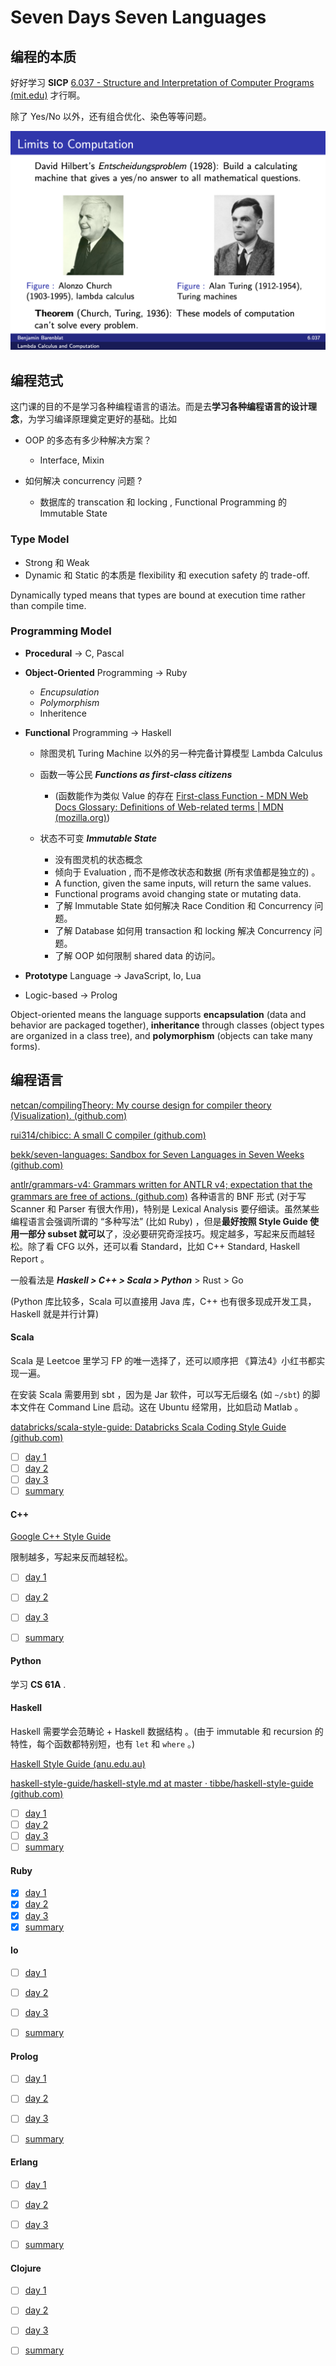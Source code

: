 # Seven Days Seven Languages

## 编程的本质

好好学习 **SICP**  [6.037 - Structure and Interpretation of Computer Programs (mit.edu)](https://web.mit.edu/6.001/6.037/) 才行啊。

除了 Yes/No 以外，还有组合优化、染色等等问题。

![image-20220208013840313](https://raw.githubusercontent.com/haohua-li/photo-asset-repo/main/imgs/image-20220208013840313.png)

## 编程范式

这门课的目的不是学习各种编程语言的语法。而是去**学习各种编程语言的设计理念**，为学习编译原理奠定更好的基础。比如 

- OOP 的多态有多少种解决方案？
  - Interface, Mixin 

- 如何解决 concurrency 问题 ? 
  - 数据库的 transcation 和 locking , Functional Programming 的 Immutable State 


### Type Model  
- Strong 和 Weak 
- Dynamic 和 Static 的本质是 flexibility 和 execution safety 的 trade-off. 

Dynamically typed means that types are bound at execution time rather than compile time.


### Programming Model 
- **Procedural** -> C, Pascal 
- **Object-Oriented** Programming -> Ruby 
  - *Encupsulation* 
  - *Polymorphism* 
  - Inheritence 

- **Functional** Programming -> Haskell 
  - 除图灵机 Turing Machine 以外的另一种完备计算模型 Lambda Calculus 

  - 函数一等公民 ***Functions as first-class citizens*** 
    - (函数能作为类似 Value 的存在 [First-class Function - MDN Web Docs Glossary: Definitions of Web-related terms | MDN (mozilla.org)](https://developer.mozilla.org/en-US/docs/Glossary/First-class_Function))

  - 状态不可变 ***Immutable State***
    - 没有图灵机的状态概念
    - 倾向于 Evaluation , 而不是修改状态和数据 (所有求值都是独立的) 。
    - A function, given the same inputs, will return the same values.
    - Functional programs avoid changing state or mutating data.
    - 了解 Immutable State 如何解决 Race Condition 和 Concurrency 问题。
    - 了解 Database 如何用 transaction 和 locking 解决 Concurrency 问题。
    - 了解 OOP 如何限制 shared data 的访问。

- **Prototype** Language -> JavaScript, Io, Lua 
- Logic-based -> Prolog 

Object-oriented means the language supports **encapsulation** (data and behavior are packaged together), **inheritance** through classes (object types are organized in a class tree), and **polymorphism** (objects can take many forms). 

## 编程语言

[netcan/compilingTheory: My course design for compiler theory (Visualization). (github.com)](https://github.com/netcan/compilingTheory)

[rui314/chibicc: A small C compiler (github.com)](https://github.com/rui314/chibicc)

[bekk/seven-languages: Sandbox for Seven Languages in Seven Weeks (github.com)](https://github.com/bekk/seven-languages)

[antlr/grammars-v4: Grammars written for ANTLR v4; expectation that the grammars are free of actions. (github.com)](https://github.com/antlr/grammars-v4) 各种语言的 BNF 形式 (对于写 Scanner 和 Parser 有很大作用)，特别是 Lexical Analysis 要仔细读。虽然某些编程语言会强调所谓的 “多种写法”  (比如 Ruby) ，但是**最好按照 Style Guide 使用一部分 subset 就可以**了，没必要研究奇淫技巧。规定越多，写起来反而越轻松。除了看 CFG 以外，还可以看 Standard，比如 C++ Standard, Haskell Report 。

一般看法是 ***Haskell > C++ > Scala > Python*** > Rust > Go 

(Python 库比较多，Scala 可以直接用 Java 库，C++ 也有很多现成开发工具，Haskell 就是并行计算)

#### Scala 

Scala 是 Leetcoe 里学习 FP 的唯一选择了，还可以顺序把 《算法4》小红书都实现一遍。

在安装 Scala 需要用到 sbt ，因为是 Jar 软件，可以写无后缀名 (如 `~/sbt`) 的脚本文件在 Command Line 启动。这在 Ubuntu 经常用，比如启动 Matlab 。

[databricks/scala-style-guide: Databricks Scala Coding Style Guide (github.com)](https://github.com/databricks/scala-style-guide)

- [ ] [day 1](./scala-day1.md) 
- [ ] [day 2](./scala-day2.md) 
- [ ] [day 3](./scala-day3.md) 
- [ ] [summary](./scala-summary.md) 

#### C++ 

[Google C++ Style Guide](https://google.github.io/styleguide/cppguide.html) 

限制越多，写起来反而越轻松。

- [ ] [day 1](./scala-day1.md) 

- [ ] [day 2](./scala-day2.md) 

- [ ] [day 3](./scala-day3.md) 

- [ ] [summary](./scala-summary.md) 

#### Python 

学习 **CS 61A** .

#### Haskell 

Haskell 需要学会范畴论 + Haskell 数据结构 。(由于 immutable 和 recursion 的特性，每个函数都特别短，也有 `let` 和 `where` 。)

[Haskell Style Guide (anu.edu.au)](https://cs.anu.edu.au/courses/comp1100/resources/04-style/)

[haskell-style-guide/haskell-style.md at master · tibbe/haskell-style-guide (github.com)](https://github.com/tibbe/haskell-style-guide/blob/master/haskell-style.md)

- [ ] [day 1](./haskll-day1.md) 
- [ ] [day 2](./haskll-day2.md) 
- [ ] [day 3](./haskll-day3.md) 
- [ ] [summary](./haskll-summary.md)  

#### Ruby 

- [x] [day 1](./ruby-day1.md) 
- [x] [day 2](./ruby-day2.md) 
- [x] [day 3](./ruby-day3.md) 
- [x] [summary](./ruby-summary.md) 

#### Io

- [ ] [day 1](./io-day1.md)

- [ ] [day 2](./io-day2.md)

- [ ] [day 3](./io-day3.md) 

- [ ] [summary](./io-summary.md) 

#### Prolog 

- [ ] [day 1](./prolog-day1.md) 

- [ ] [day 2](./prolog-day2.md) 

- [ ] [day 3](./prolog-day3.md) 

- [ ] [summary](./prolog-summary.md) 

#### Erlang 

- [ ] [day 1](./erlang-day1.md) 

- [ ] [day 2](./erlang-day2.md) 

- [ ] [day 3](./erlang-day3.md) 

- [ ] [summary](./erlang-summary.md) 

#### Clojure

- [ ] [day 1](./clojure-day1.md) 

- [ ] [day 2](./clojure-day2.md) 

- [ ] [day 3](./clojure-day3.md) 

- [ ] [summary](./clojure-summary.md) 





